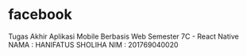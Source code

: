 # facebook
Tugas Akhir Aplikasi Mobile Berbasis Web
Semester 7C - React Native
NAMA : HANIFATUS SHOLIHA
NIM  : 201769040020
